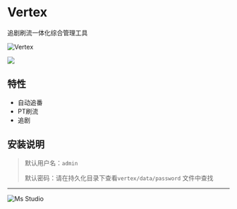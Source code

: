 # Vertex

追剧刷流一体化综合管理工具

![Vertex](https://file.lifebus.top/imgs/vertex_cover.png)

![](https://img.shields.io/badge/%E6%96%B0%E7%96%86%E8%90%8C%E6%A3%AE%E8%BD%AF%E4%BB%B6%E5%BC%80%E5%8F%91%E5%B7%A5%E4%BD%9C%E5%AE%A4-%E6%8F%90%E4%BE%9B%E6%8A%80%E6%9C%AF%E6%94%AF%E6%8C%81-blue)

## 特性

+ 自动追番
+ PT刷流
+ 追剧

## 安装说明

> 默认用户名：`admin`
>
> 默认密码：请在持久化目录下查看`vertex/data/password` 文件中查找

---

![Ms Studio](https://file.lifebus.top/imgs/ms_blank_001.png)
